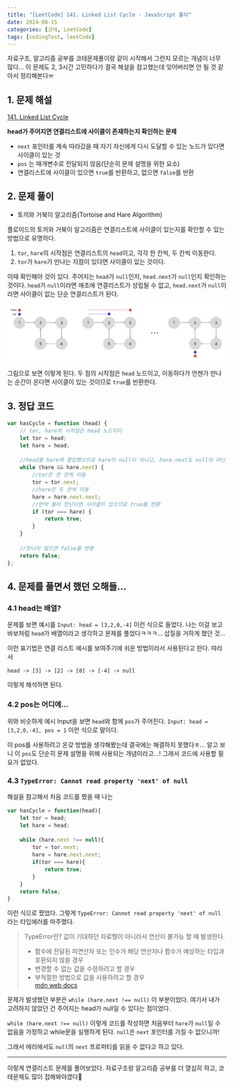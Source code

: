 ```yaml
---
title: "[LeetCode] 141. Linked List Cycle - JavaScript 풀이"
date: 2024-08-15
categories: [코테, LeetCode]
tags: [codingTest, leetCode]
---
```


자료구조, 알고리즘 공부를 코테문제풀이랑 같이 시작해서 그런지 모르는 개념이 너무 많다... 이 문제도 2, 3시간 고민하다가 결국 해설을 참고했는데 잊어버리면 안 될 것 같아서 정리해본다ㅠ

## 1. 문제 해설
[141. Linked List Cycle](https://leetcode.com/problems/linked-list-cycle/description/)

**head가 주어지면 연결리스트에 사이클이 존재하는지 확인하는 문제**
- `next` 포인터를 계속 따라갔을 때 자기 자신에게 다시 도달할 수 있는 노드가 있다면 사이클이 있는 것
- `pos` 는 매개변수로 전달되지 않음(단순히 문제 설명을 위한 요소)
- 연결리스트에 사이클이 있으면 `true`를 반환하고, 없으면 `false`를 반환




## 2. 문제 풀이

- 토끼와 거북이 알고리즘(Tortoise and Hare Algorithm)

플로이드의 토끼와 거북이 알고리즘은 연결리스트에 사이클이 있는지를 확인할 수 있는 방법으로 유명하다. 

1. `tor`, `hare`의 시작점은 연결리스트의 `head`이고, 각각 한 칸씩, 두 칸씩 이동한다. 
2. `tor`가 `hare`가 만나는 지점이 있다면 사이클이 있는 것이다. 

이때 확인해야 것이 있다. 주어지는 `head`가 `null`인지, `head.next`가 `null`인지 확인하는 것이다. `head`가 `null`이라면 애초에 연결리스트가 성립될 수 없고, `head.next`가 `null`이라면 사이클이 없는 단순 연결리스트가 된다. 

![토끼와 거북이 알고리즘](../assets/posts/torAndHare.png)

그림으로 보면 이렇게 된다. 두 점의 시작점은 `head` 노드이고, 이동하다가 언젠가 만나는 순간이 온다면 사이클이 있는 것이므로 `true`를 반환한다. 




## 3. 정답 코드

```js
var hasCycle = function (head) {
    // tor, hare의 시작점은 head 노드이다
    let tor = head;
    let hare = head;

    //head를 hare에 할당했으므로 hare이 null이 아니고, hare.next도 null이 아닌 동안 안의 코드를 반복
    while (hare && hare.next) {
        //tor은 한 칸씩 이동
        tor = tor.next;
        //hare은 두 칸씩 이동
        hare = hare.next.next;
        //만약 둘이 만난다면 사이클이 있으므로 true를 반환
        if (tor === hare) {
            return true;
        }
    }

    //만나지 않으면 false를 반환
    return false;
};
```




## 4. 문제를 풀면서 했던 오해들...

### 4.1 head는 배열?

문제를 보면 예시를 `Input: head = [3,2,0,-4]` 이런 식으로 들었다. 나는 이걸 보고 바보처럼 `head`가 배열이라고 생각하고 문제를 풀었다ㅋㅋㅋ... 삽질을 거하게 했던 것...

이런 표기법은 연결 리스트 예시를 보여주기에 쉬운 방법이라서 사용된다고 한다. 따라서
```plaintext
head -> [3] -> [2] -> [0] -> [-4] -> null
```
이렇게 해석하면 된다.<br>

### 4.2 pos는 어디에...

위와 비슷하게 예시 Input을 보면 `head`와 함께 `pos`가 주어진다. `Input: head = [3,2,0,-4], pos = 1` 이런 식으로 말이다. 

이 pos를 사용하려고 온갖 방법을 생각해봤는데 결국에는 해결하지 못했다ㅎ... 알고 보니 이 `pos`도 단순히 문제 설명을 위해 사용되는 개념이라고...! 그래서 코드에 사용할 필요가 없었다.<br>

### 4.3 `TypeError: Cannot read property 'next' of null`

해설을 참고해서 처음 코드를 짰을 때 나는 
```js
var hasCycle = function(head){
    let tor = head;
    let hare = head;

    while (hare.next !== null){
        tor = tor.next;
        hare = hare.next.next;
        if(tor === hare){
            return true;
        }
    }
    return false;
}
``` 
이런 식으로 짰었다. 그렇게 `TypeError: Cannot read property 'next' of null` 라는 타입에러를 마주했다. 

> TypeError란?
> 값이 기대하던 자료형이 아니라서 연산이 불가능 할 때 발생한다.
> - 함수에 전달된 피연산자 또는 인수가 해당 연산자나 함수가 예상하는 타입과 호환되지 않을 경우
> - 변경할 수 없는 값을 수정하려고 할 경우
> - 부적절한 방법으로 값을 사용하려고 할 경우 <br>
> [mdn web docs](https://developer.mozilla.org/ko/docs/Web/JavaScript/Reference/Global_Objects/TypeError)

문제가 발생했던 부분은 `while (hare.next !== null)` 이 부분이었다. 여기서 내가 고려하지 않았던 건 주어지는 head가 null일 수 있다는 점이었다. 

`while (hare.next !== null)` 이렇게 코드를 작성하면 처음부터 `hare`가 `null`일 수 없음을 가정하고 while문을 실행하게 된다. `null`은 `next` 포인터를 가질 수 없으니까! 

그래서 에러에서도 `null`의 `next` 프로퍼티를 읽을 수 없다고 하고 있다. 



---

이렇게 연결리스트 문제를 풀어보았다. 자료구조랑 알고리즘 공부를 더 열심히 하고, 코테문제도 많이 접해봐야겠다🥲 

